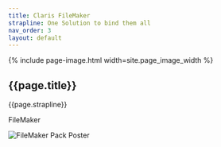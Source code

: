 ```yaml
---
title: Claris FileMaker
strapline: One Solution to bind them all
nav_order: 3
layout: default
---
```

{% include page-image.html width=site.page_image_width %}

## {{page.title}}

{{page.strapline}}

FileMaker

![FileMaker Pack Poster](https://filemaker-magazin.de/assets/1/367/Poster_Packshots.jpg)